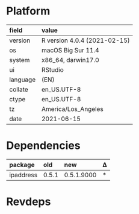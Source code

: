 # Platform

|field    |value                        |
|:--------|:----------------------------|
|version  |R version 4.0.4 (2021-02-15) |
|os       |macOS Big Sur 11.4           |
|system   |x86_64, darwin17.0           |
|ui       |RStudio                      |
|language |(EN)                         |
|collate  |en_US.UTF-8                  |
|ctype    |en_US.UTF-8                  |
|tz       |America/Los_Angeles          |
|date     |2021-06-15                   |

# Dependencies

|package   |old   |new        |Δ  |
|:---------|:-----|:----------|:--|
|ipaddress |0.5.1 |0.5.1.9000 |*  |

# Revdeps

